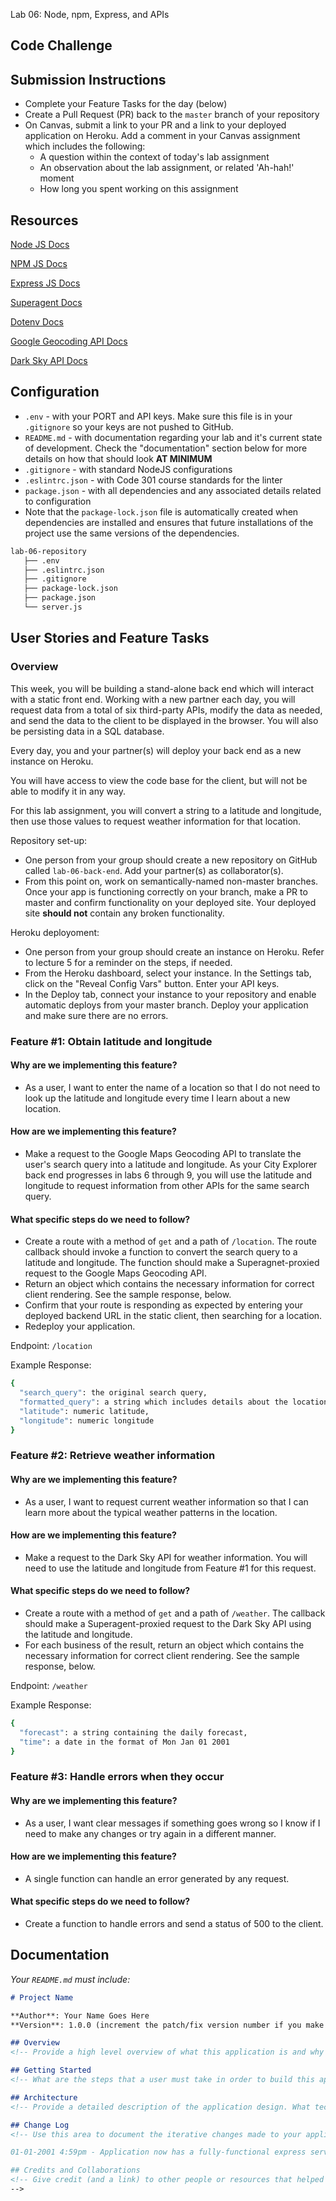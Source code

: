  Lab 06: Node, npm, Express, and APIs

## Code Challenge

## Submission Instructions

- Complete your Feature Tasks for the day (below)
- Create a Pull Request (PR) back to the `master` branch of your repository
- On Canvas, submit a link to your PR and a link to your deployed application on Heroku. Add a comment in your Canvas assignment which includes the following:
  - A question within the context of today's lab assignment
  - An observation about the lab assignment, or related 'Ah-hah!' moment
  - How long you spent working on this assignment

## Resources

[Node JS Docs](https://nodejs.org/en/)

[NPM JS Docs](https://docs.npmjs.com/)

[Express JS Docs](http://expressjs.com/en/4x/api.html)

[Superagent Docs](https://visionmedia.github.io/superagent/)

[Dotenv Docs](https://www.npmjs.com/package/dotenv)

[Google Geocoding API Docs](https://developers.google.com/maps/documentation/geocoding/start)

[Dark Sky API Docs](https://darksky.net/dev/docs)

## Configuration

- `.env` - with your PORT and API keys. Make sure this file is in your `.gitignore` so your keys are not pushed to GitHub.
- `README.md` - with documentation regarding your lab and it's current state of development. Check the "documentation" section below for more details on how that should look **AT MINIMUM**
- `.gitignore` - with standard NodeJS configurations
- `.eslintrc.json` - with Code 301 course standards for the linter
- `package.json` - with all dependencies and any associated details related to configuration
- Note that the `package-lock.json` file is automatically created when dependencies are installed and ensures that future installations of the project use the same versions of the dependencies.

```sh
lab-06-repository
   ├── .env
   ├── .eslintrc.json
   ├── .gitignore
   ├── package-lock.json
   ├── package.json
   └── server.js
```

## User Stories and Feature Tasks

### Overview

This week, you will be building a stand-alone back end which will interact with a static front end. Working with a new partner each day, you will request data from a total of six third-party APIs, modify the data as needed, and send the data to the client to be displayed in the browser. You will also be persisting data in a SQL database.

Every day, you and your partner(s) will deploy your back end as a new instance on Heroku.

You will have access to view the code base for the client, but will not be able to modify it in any way.

For this lab assignment, you will convert a string to a latitude and longitude, then use those values to request weather information for that location.

Repository set-up: 
- One person from your group should create a new repository on GitHub called `lab-06-back-end`. Add your partner(s) as collaborator(s).
- From this point on, work on semantically-named non-master branches. Once your app is functioning correctly on your branch, make a PR to master and confirm functionality on your deployed site. Your deployed site **should not** contain any broken functionality.

Heroku deployoment:
- One person from your group should create an instance on Heroku. Refer to lecture 5 for a reminder on the steps, if needed.
- From the Heroku dashboard, select your instance. In the Settings tab, click on the "Reveal Config Vars" button. Enter your API keys.
- In the Deploy tab, connect your instance to your repository and enable automatic deploys from your master branch. Deploy your application and make sure there are no errors. 

### Feature #1: Obtain latitude and longitude

#### Why are we implementing this feature?

- As a user, I want to enter the name of a location so that I do not need to look up the latitude and longitude every time I learn about a new location.

#### How are we implementing this feature?

- Make a request to the Google Maps Geocoding API to translate the user's search query into a latitude and longitude. As your City Explorer back end progresses in labs 6 through 9, you will use the latitude and longitude to request information from other APIs for the same search query.

#### What specific steps do we need to follow?

- Create a route with a method of `get` and a path of `/location`. The route callback should invoke a function to convert the search query to a latitude and longitude. The function should make a Superagnet-proxied request to the Google Maps Geocoding API. 
- Return an object which contains the necessary information for correct client rendering. See the sample response, below.
- Confirm that your route is responding as expected by entering your deployed backend URL in the static client, then searching for a location.
- Redeploy your application.

Endpoint:
`/location`

Example Response:
```sh
{
  "search_query": the original search query,
  "formatted_query": a string which includes details about the location address,
  "latitude": numeric latitude,
  "longitude": numeric longitude
}
```

### Feature #2: Retrieve weather information 

#### Why are we implementing this feature?

- As a user, I want to request current weather information so that I can learn more about the typical weather patterns in the location.

#### How are we implementing this feature?

- Make a request to the Dark Sky API for weather information. You will need to use the latitude and longitude from Feature #1 for this request.

#### What specific steps do we need to follow?

- Create a route with a method of `get` and a path of `/weather`. The callback should make a Superagent-proxied request to the Dark Sky API using the latitude and longitude. 
- For each business of the result, return an object which contains the necessary information for correct client rendering. See the sample response, below.

Endpoint:
`/weather`

Example Response:
```sh
{
  "forecast": a string containing the daily forecast,
  "time": a date in the format of Mon Jan 01 2001
}
```

### Feature #3: Handle errors when they occur

#### Why are we implementing this feature?

- As a user, I want clear messages if something goes wrong so I know if I need to make any changes or try again in a different manner.

#### How are we implementing this feature?

- A single function can handle an error generated by any request.

#### What specific steps do we need to follow?

- Create a function to handle errors and send a status of 500 to the client.

## Documentation

_Your `README.md` must include:_

```md
# Project Name

**Author**: Your Name Goes Here
**Version**: 1.0.0 (increment the patch/fix version number if you make more commits past your first submission)

## Overview
<!-- Provide a high level overview of what this application is and why you are building it, beyond the fact that it's an assignment for this class. (i.e. What's your problem domain?) -->

## Getting Started
<!-- What are the steps that a user must take in order to build this app on their own machine and get it running? -->

## Architecture
<!-- Provide a detailed description of the application design. What technologies (languages, libraries, etc) you're using, and any other relevant design information. -->

## Change Log
<!-- Use this area to document the iterative changes made to your application as each feature is successfully implemented. Use time stamps. Here's an examples:

01-01-2001 4:59pm - Application now has a fully-functional express server, with a GET route for the location resource.

## Credits and Collaborations
<!-- Give credit (and a link) to other people or resources that helped you build this application. -->
-->
```
